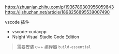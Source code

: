 
https://zhuanlan.zhihu.com/p/1936789303956059843
https://jishuzhan.net/article/1898256895539007490

vscode 插件

- vscode-cudacpp
- Nsight Visual Studio Code Edition


> 需要安装 c++  编译器 `build-essential`



